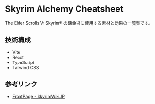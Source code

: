 # Skyrim Alchemy Cheatsheet

The Elder Scrolls V: Skyrim® の錬金術に使用する素材と効果の一覧表です。

## 技術構成

- Vite
- React
- TypeScript
- Tailwind CSS

## 参考リンク

- [FrontPage - SkyrimWikiJP](https://wiki.skyrim.z49.org/)